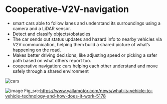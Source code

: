 # Cooperative-V2V-navigation

* smart cars able to follow lanes and understand its surroundings using a camera and a 
LiDAR sensor.
* Detect and classify objects/obstacles 
* The car sends out status updates and hazard info to nearby vehicles via V2V communication, 
helping them build a shared picture of what’s happening on the road.
* Makes better driving decisions, like adjusting speed or picking a safer path based on what 
others report too.
* cooperative navigation: cars helping each other understand and move safely through a shared 
environment

![cars](https://github.com/user-attachments/assets/ffa9ab47-f207-421f-b763-fa700d9fa6af)

![image](https://github.com/user-attachments/assets/ebae07b8-5369-4b4b-80d6-2a03be0eeebc)
Fig_src:https://www.yallamotor.com/news/what-is-vehicle-to-vehicle-technology-and-how-does-it-work-5178
